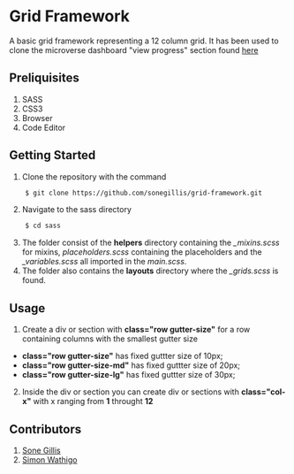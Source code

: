 # Grid Framework
A basic grid framework representing a 12 column grid. It has been used to clone the microverse dashboard "view progress" section found [here](https://wathigo.github.io/micoverse-dashboard/)

## Preliquisites
1. SASS
2. CSS3
3. Browser
4. Code Editor

## Getting Started
1. Clone the repository with the command
  ```bash
      $ git clone https://github.com/sonegillis/grid-framework.git
  ```
2. Navigate to the sass directory
  ```bash
      $ cd sass
  ```
3. The folder consist of the __helpers__ directory containing the *_mixins.scss* for mixins, *_placeholders.scss_* containing the placeholders and the *_variables.scss* all imported in the *main.scss*.
4. The folder also contains the __layouts__ directory where the *_grids.scss* is found.

## Usage
1. Create a div or section with __class="row gutter-size"__ for a row containing columns with the smallest gutter size
  * __class="row gutter-size"__ has fixed guttter size of 10px;
  * __class="row gutter-size-md"__ has fixed guttter size of 20px;
  * __class="row gutter-size-lg"__ has fixed guttter size of 30px;
2. Inside the div or section you can create div or sections with __class="col-x"__ with x ranging from __1__ throught __12__

## Contributors
1. [Sone Gillis](https://www.github.com/sonegillis)
2. [Simon Wathigo](https://www.github.com/wathigo)

